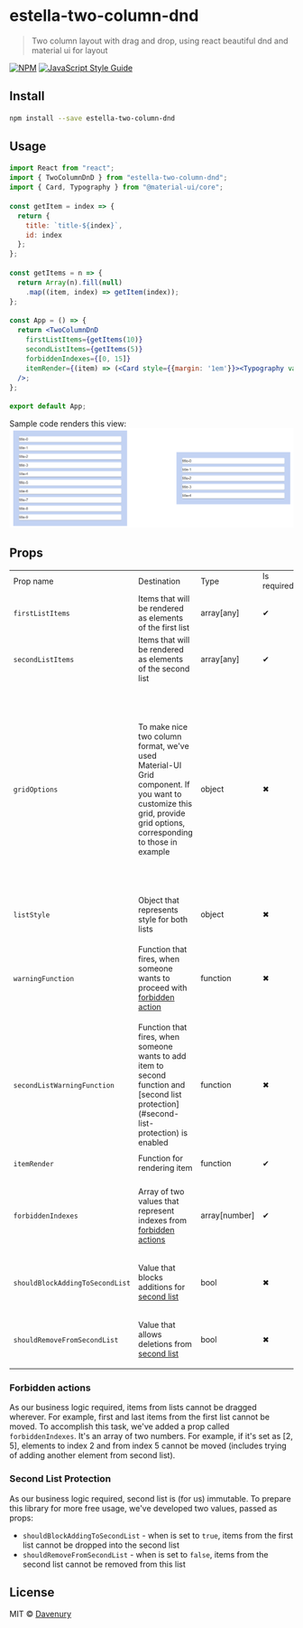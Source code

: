# estella-two-column-dnd

> Two column layout with drag and drop, using react beautiful dnd and material ui for layout

[![NPM](https://img.shields.io/npm/v/estella-two-column-dnd.svg)](https://www.npmjs.com/package/estella-two-column-dnd) [![JavaScript Style Guide](https://img.shields.io/badge/code_style-standard-brightgreen.svg)](https://standardjs.com)

## Install

```bash
npm install --save estella-two-column-dnd
```

## Usage
```jsx
import React from "react";
import { TwoColumnDnD } from "estella-two-column-dnd";
import { Card, Typography } from "@material-ui/core";

const getItem = index => {
  return {
    title: `title-${index}`,
    id: index
  };
};

const getItems = n => {
  return Array(n).fill(null)
    .map((item, index) => getItem(index));
};

const App = () => {
  return <TwoColumnDnD
    firstListItems={getItems(10)}
    secondListItems={getItems(5)}
    forbiddenIndexes={[0, 15]}
    itemRender={(item) => (<Card style={{margin: '1em'}}><Typography variant="h6">{item.title}</Typography></Card>)}
  />;
};

export default App;
```

Sample code renders this view:
![sample view](sample.png)

## Props

<table>
<tr>
<td>Prop name</td> <td>Destination</td> <td>Type</td>  <td>Is required</td> <td>Default</td>
</tr>

<tr>
  <td>

`firstListItems`

</td> <td>Items that will be rendered as elements of the first list</td> <td>array[any]</td> <td>✔</td> <td>none</td>
</tr>

<tr>
  <td>

`secondListItems`

</td> <td>Items that will be rendered as elements of the second list</td> <td>array[any]</td> <td>✔</td> <td>none</td>
</tr>

<tr>
  <td>

`gridOptions`

</td> <td>To make nice two column format, we've used Material-UI Grid component. If you want to customize this grid, provide grid options, corresponding to those in example</td> <td>object</td> <td>✖</td>
  <td>

```json
    gridOptions: {
    firstList: {
      xs: 6,
      sm: 6,
      md: 5,
      lg: 5
    },
    break: {
      xs: false,
      sm: false,
      md: 2,
      lg: 2
    },
    secondList: {
      xs: 6,
      sm: 6,
      md: 5,
      lg: 5
    }
  }
  ```

</td>
</tr>

<tr>
  <td>

`listStyle`

  </td> <td>Object that represents style for both lists</td> <td>object</td> <td>✖</td> <td>none</td>
</tr>

<tr>
  <td>

`warningFunction`

  </td> <td>

Function that fires, when someone wants to proceed with [forbidden action](#forbidden-actions)</td> <td>function</td> <td>✖</td> <td>none</td>
</tr>

<tr>
  <td>

`secondListWarningFunction`

  </td> <td>Function that fires, when someone wants to add item to second function and [second list protection](#second-list-protection) is enabled</td> <td>function</td> <td>✖</td> <td>none</td>
</tr>

<tr>
  <td>

`itemRender`

  </td> <td>Function for rendering item</td> <td>function</td> <td>✔</td> <td>none</td>
</tr>

<tr>
  <td>

`forbiddenIndexes`

  </td> <td>

Array of two values that represent indexes from [forbidden actions](#forbidden-actions)</td> <td>array[number]</td> <td>✔</td> <td>none</td>
</tr>

<tr>
  <td>

`shouldBlockAddingToSecondList`

  </td> <td>

Value that blocks additions for [second list](#second-list-protection)</td> <td>bool</td> <td>✖</td> <td>none</td>
</tr>

<tr>
  <td>

`shouldRemoveFromSecondList`

  </td> <td>

Value that allows deletions from [second list](#second-list-protection)</td> <td>bool</td> <td>✖</td> <td>none</td>
</tr>

</table>


### Forbidden actions
As our business logic required, items from lists cannot be dragged wherever. For example, first and last items from the first
list cannot be moved. To accomplish this task, we've added a prop called `forbiddenIndexes`. It's an array of two numbers.
For example, if it's set as [2, 5], elements to index 2 and from index 5 cannot be moved (includes trying of adding another
element from second list).

### Second List Protection
As our business logic required, second list is (for us) immutable. To prepare this library for more free usage, we've developed
two values, passed as props:
 - `shouldBlockAddingToSecondList` - when is set to `true`, items from the first list cannot be dropped into the second list
 - `shouldRemoveFromSecondList` - when is set to `false`, items from the second list cannot be removed from this list

## License

MIT © [Davenury](https://github.com/Davenury)
